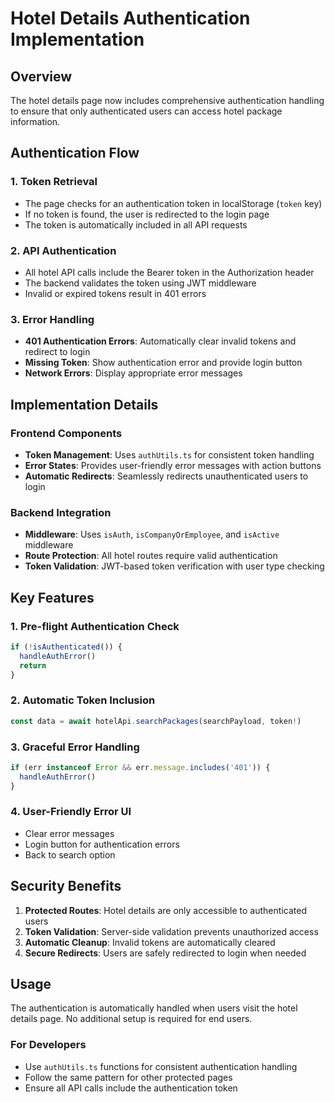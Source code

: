# Hotel Details Authentication Implementation

## Overview
The hotel details page now includes comprehensive authentication handling to ensure that only authenticated users can access hotel package information.

## Authentication Flow

### 1. Token Retrieval
- The page checks for an authentication token in localStorage (`token` key)
- If no token is found, the user is redirected to the login page
- The token is automatically included in all API requests

### 2. API Authentication
- All hotel API calls include the Bearer token in the Authorization header
- The backend validates the token using JWT middleware
- Invalid or expired tokens result in 401 errors

### 3. Error Handling
- **401 Authentication Errors**: Automatically clear invalid tokens and redirect to login
- **Missing Token**: Show authentication error and provide login button
- **Network Errors**: Display appropriate error messages

## Implementation Details

### Frontend Components
- **Token Management**: Uses `authUtils.ts` for consistent token handling
- **Error States**: Provides user-friendly error messages with action buttons
- **Automatic Redirects**: Seamlessly redirects unauthenticated users to login

### Backend Integration
- **Middleware**: Uses `isAuth`, `isCompanyOrEmployee`, and `isActive` middleware
- **Route Protection**: All hotel routes require valid authentication
- **Token Validation**: JWT-based token verification with user type checking

## Key Features

### 1. Pre-flight Authentication Check
```typescript
if (!isAuthenticated()) {
  handleAuthError()
  return
}
```

### 2. Automatic Token Inclusion
```typescript
const data = await hotelApi.searchPackages(searchPayload, token!)
```

### 3. Graceful Error Handling
```typescript
if (err instanceof Error && err.message.includes('401')) {
  handleAuthError()
}
```

### 4. User-Friendly Error UI
- Clear error messages
- Login button for authentication errors
- Back to search option

## Security Benefits

1. **Protected Routes**: Hotel details are only accessible to authenticated users
2. **Token Validation**: Server-side validation prevents unauthorized access
3. **Automatic Cleanup**: Invalid tokens are automatically cleared
4. **Secure Redirects**: Users are safely redirected to login when needed

## Usage

The authentication is automatically handled when users visit the hotel details page. No additional setup is required for end users.

### For Developers
- Use `authUtils.ts` functions for consistent authentication handling
- Follow the same pattern for other protected pages
- Ensure all API calls include the authentication token 